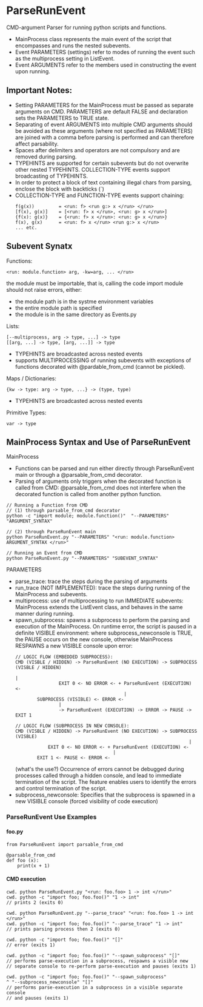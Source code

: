 # ParseRunEvent
CMD-argument Parser for running python scripts and functions.
-   MainProcess class represents the main event of the script
    that encompasses and runs the nested subevents.
-   Event PARAMETERS (settings) refer to modes of running the
    event such as the multiprocess setting in ListEvent.
-   Event ARGUMENTS refer to the members used in constructing
    the event upon running.

## Important Notes:
-   Setting PARAMETERS for the MainProcess must be passed as
      separate arguments on CMD. PARAMETERS are default FALSE
      and declaration sets the PARAMETERS to TRUE state.
-   Separating of event ARGUMENTS into multiple CMD arguments
      should be avoided as these arguments (where not specified
      as PARAMETERS) are joined with a comma before parsing
      is performed and can therefore affect parsability.
-   Spaces after delimiters and operators are not compulsory 
      and are removed during parsing.
-   TYPEHINTS are supported for certain subevents but do not
      overwrite other nested TYPEHINTS. COLLECTION-TYPE events
      support broadcasting of TYPEHINTS.
-   In order to protect a block of text containing illegal chars
      from parsing, enclose the block with backticks (`)
-   COLLECTION-TYPE and FUNCTION-TYPE events support chaining:
    ```
    f(g(x))         = <run: f> <run g:> x </run> </run>
    [f(x), g(x)]    = [<run: f> x </run>, <run: g> x </run>]
    {f(x): g(x)}    = {<run: f> x </run>: <run: g> x </run>}
    f(x), g(x)      = <run: f> x </run> <run g:> x </run>
    ... etc.
    ```

## Subevent Synatx
Functions:
  ```
  <run: module.function> arg, -kw=arg, ... </run>
  ```
  the module must be importable, that is, calling the code 
  import module should not raise errors, either:
  -   the module path is in the systme environment variables
  -   the entire module path is specified
  -   the module is in the same directory as Events.py

Lists:
  ```
  [--multiprocess, arg -> type, ...] -> type
  [[arg, ...] -> type, [arg, ...]] -> type
  ```
  -   TYPEHINTS are broadcasted across nested events
  -   supports MULTIPROCESSING of running subevents with exceptions of
      functions decorated with @pardable_from_cmd (cannot be pickled).

Maps / Dictionaries:
  ```    
  {kw -> type: arg -> type, ...} -> (type, type)
  ```
  -   TYPEHINTS are broadcasted across nested events

Primitive Types:
  ```
  var -> type
  ```

## MainProcess Syntax and Use of ParseRunEvent
MainProcess
-   Functions can be parsed and run either directly through ParseRunEvent
      main or through a @parsable_from_cmd decorator.
-   Parsing of arguments only triggers when the decorated function is
      called from CMD: @parsable_from_cmd does not interfere when the 
      decorated function is called from another python function.
  ```
  // Running a Function from CMD
  // (1) through parsable_from_cmd decorator
  python -c "import module; module.function()"  "--PARAMETERS" "ARGUMENT_SYNTAX"

  // (2) through ParseRunEvent main
  python ParseRunEvent.py "--PARAMETERS" "<run: module.function> ARGUMENT_SYNTAX </run>"

  // Running an Event from CMD
  python ParseRunEvent.py "--PARAMETERS" "SUBEVENT_SYNTAX"
  ```
  
  PARAMETERS
  -   parse_trace:
        trace the steps during the parsing of arguments
  -   run_trace (NOT IMPLEMENTED):
        trace the steps during running of the MainProcess and subevents.
  -   multiprocess:
        use of multiprocessing to run IMMEDIATE subevents: MainProcess extends 
        the ListEvent class, and behaves in the same manner during running.
  -   spawn_subprocess:
        spawns a subprocess to perform the parsing and execution of the MainProcess.
        On runtime error, the script is paused in a definite VISIBLE environment:
        where subprocess_newconsole is TRUE, the PAUSE occurs on the new console,
        otherwise MainProcess RESPAWNS a new VISIBLE console upon error:
        ```
        // LOGIC FLOW (EMBEDDED SUBPROCESS):
        CMD (VISBLE / HIDDEN) -> ParseRunEvent (NO EXECUTION) -> SUBPROCESS (VISBLE / HIDDEN)
                                                                            |
                        EXIT 0 <- NO ERROR <- + ParseRunEvent (EXECUTION) <-
                                                |
                SUBPROCESS (VISIBLE) <- ERROR <-
                        |
                        -> ParseRunEvent (EXECUTION) -> ERROR -> PAUSE -> EXIT 1

        // LOGIC FLOW (SUBPROCESS IN NEW CONSOLE):
        CMD (VISBLE / HIDDEN) -> ParseRunEvent (NO EXECUTION) -> SUBPROCESS (VISBLE)
                                                                        |
                    EXIT 0 <- NO ERROR <- + ParseRunEvent (EXECUTION) <-
                                            |
                EXIT 1 <- PAUSE <- ERROR <-
        ```
        (what's the use?)
        Occurrence of errors cannot be debugged during processes called through a
        hidden console, and lead to immediate termination of the script. The feature
        enables users to identify the errors and control termination of the script.
  -   subprocess_newconsole:
        Specifies that the subprocess is spawned in a new VISIBLE console (forced
        visibility of code execution)

### ParseRunEvent Use Examples
  #### foo.py
  ```
  from ParseRunEvent import parsable_from_cmd

  @parsable_from_cmd
  def foo (x):
      print(x + 1)
  ```
  #### CMD execution
  ```
  cwd. python ParseRunEvent.py "<run: foo.foo> 1 -> int </run>"
  cwd. python -c "import foo; foo.foo()" "1 -> int"
  // prints 2 (exits 0)

  cwd. python ParseRunEvent.py "--parse_trace" "<run: foo.foo> 1 -> int </run>"
  cwd. python -c "import foo; foo.foo()" "--parse_trace" "1 -> int"
  // prints parsing process then 2 (exits 0)

  cwd. python -c "import foo; foo.foo()" "[]"
  // error (exits 1)

  cwd. python -c "import foo; foo.foo()" "--spawn_subprocess" "[]"
  // performs parse-execution in a subprocess, respawns a visible new 
  // separate console to re-perform parse-execution and pauses (exits 1)

  cwd. python -c "import foo; foo.foo()" "--spawn_subprocess" 
  ^ "--subprocess_newconsole" "[]"
  // performs parse-execution in a subprocess in a visible separate console
  // and pauses (exits 1)
  ```
